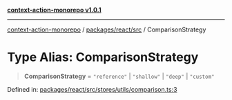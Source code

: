 [**context-action-monorepo v1.0.1**](../../../../README.md)

***

[context-action-monorepo](../../../../README.md) / [packages/react/src](../README.md) / ComparisonStrategy

# Type Alias: ComparisonStrategy

> **ComparisonStrategy** = `"reference"` \| `"shallow"` \| `"deep"` \| `"custom"`

Defined in: [packages/react/src/stores/utils/comparison.ts:3](https://github.com/mineclover/context-action/blob/cd08d4e3b87a65a1296f2b120f18fcabd78f2914/packages/react/src/stores/utils/comparison.ts#L3)
